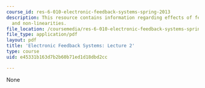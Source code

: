 ```yaml
---
course_id: res-6-010-electronic-feedback-systems-spring-2013
description: This resource contains information regarding effects of feedback on noise
  and non-linearities.
file_location: /coursemedia/res-6-010-electronic-feedback-systems-spring-2013/e45331b163d7b2b60b71ed1d18dbd2cc_MITRES_6-010S13_lec02.pdf
file_type: application/pdf
layout: pdf
title: 'Electronic Feedback Systems: Lecture 2'
type: course
uid: e45331b163d7b2b60b71ed1d18dbd2cc

---
```

None